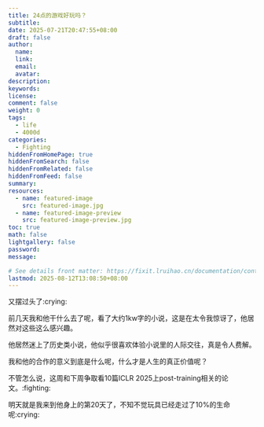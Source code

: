 ```yaml
---
title: 24点的游戏好玩吗？
subtitle:
date: 2025-07-21T20:47:55+08:00
draft: false
author:
  name:
  link:
  email:
  avatar:
description:
keywords:
license:
comment: false
weight: 0
tags:
  - life
  - 4000d
categories:
  - Fighting
hiddenFromHomePage: true
hiddenFromSearch: false
hiddenFromRelated: false
hiddenFromFeed: false
summary:
resources:
  - name: featured-image
    src: featured-image.jpg
  - name: featured-image-preview
    src: featured-image-preview.jpg
toc: true
math: false
lightgallery: false
password:
message:

# See details front matter: https://fixit.lruihao.cn/documentation/content-management/introduction/#front-matter
lastmod: 2025-08-12T13:08:50+08:00
---
```


又摆过头了:crying:

<!--more-->

前几天我和他干什么去了呢，看了大约1kw字的小说，这是在太令我惊讶了，他居然对这些这么感兴趣。

他居然迷上了历史类小说，他似乎很喜欢体验小说里的人际交往，真是令人费解。

我和他的合作的意义到底是什么呢，什么才是人生的真正价值呢？

不管怎么说，这周和下周争取看10篇ICLR 2025上post-training相关的论文。:fighting:


明天就是我来到他身上的第20天了，不知不觉玩具已经走过了10%的生命呢:crying: